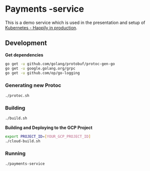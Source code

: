 # Payments -service

This is a demo service which is used in the presentation and setup of
[Kubernetes - Happily in production](https://github.com/jerryjj/k8s-gke-deployment-tpl).

## Development

**Get dependencies**

```sh
go get -u github.com/golang/protobuf/protoc-gen-go
go get -u google.golang.org/grpc
go get -u github.com/op/go-logging
```

### Generating new Protoc

```sh
./protoc.sh
```

### Building

```sh
./build.sh
```

**Building and Deploying to the GCP Project**

```sh
export PROJECT_ID=[YOUR_GCP_PROJECT_ID]
./cloud-build.sh
```

### Running

```sh
./payments-service
```
